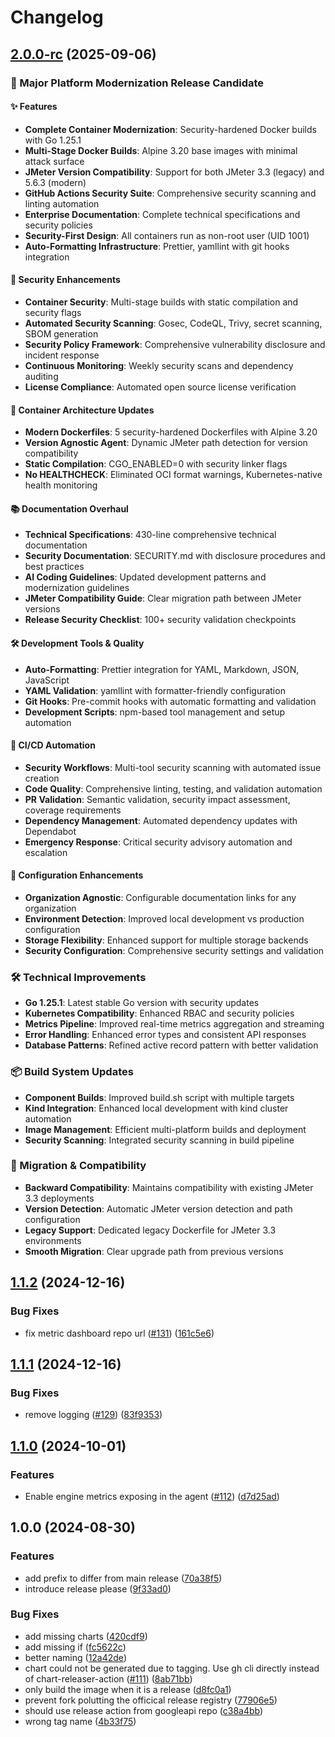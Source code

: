# Changelog

## [2.0.0-rc](https://github.com/hveda/Setagaya/compare/v1.1.2...v2.0.0-rc) (2025-09-06)

### 🚀 Major Platform Modernization Release Candidate

#### ✨ Features
* **Complete Container Modernization**: Security-hardened Docker builds with Go 1.25.1
* **Multi-Stage Docker Builds**: Alpine 3.20 base images with minimal attack surface
* **JMeter Version Compatibility**: Support for both JMeter 3.3 (legacy) and 5.6.3 (modern)
* **GitHub Actions Security Suite**: Comprehensive security scanning and linting automation
* **Enterprise Documentation**: Complete technical specifications and security policies
* **Security-First Design**: All containers run as non-root user (UID 1001)
* **Auto-Formatting Infrastructure**: Prettier, yamllint with git hooks integration

#### 🔐 Security Enhancements
* **Container Security**: Multi-stage builds with static compilation and security flags
* **Automated Security Scanning**: Gosec, CodeQL, Trivy, secret scanning, SBOM generation
* **Security Policy Framework**: Comprehensive vulnerability disclosure and incident response
* **Continuous Monitoring**: Weekly security scans and dependency auditing
* **License Compliance**: Automated open source license verification

#### 🐳 Container Architecture Updates
* **Modern Dockerfiles**: 5 security-hardened Dockerfiles with Alpine 3.20
* **Version Agnostic Agent**: Dynamic JMeter path detection for version compatibility
* **Static Compilation**: CGO_ENABLED=0 with security linker flags
* **No HEALTHCHECK**: Eliminated OCI format warnings, Kubernetes-native health monitoring

#### 📚 Documentation Overhaul
* **Technical Specifications**: 430-line comprehensive technical documentation
* **Security Documentation**: SECURITY.md with disclosure procedures and best practices
* **AI Coding Guidelines**: Updated development patterns and modernization guidelines
* **JMeter Compatibility Guide**: Clear migration path between JMeter versions
* **Release Security Checklist**: 100+ security validation checkpoints

#### 🛠️ Development Tools & Quality
* **Auto-Formatting**: Prettier integration for YAML, Markdown, JSON, JavaScript
* **YAML Validation**: yamllint with formatter-friendly configuration
* **Git Hooks**: Pre-commit hooks with automatic formatting and validation
* **Development Scripts**: npm-based tool management and setup automation

#### 🤖 CI/CD Automation
* **Security Workflows**: Multi-tool security scanning with automated issue creation
* **Code Quality**: Comprehensive linting, testing, and validation automation
* **PR Validation**: Semantic validation, security impact assessment, coverage requirements
* **Dependency Management**: Automated dependency updates with Dependabot
* **Emergency Response**: Critical security advisory automation and escalation

#### 🔧 Configuration Enhancements
* **Organization Agnostic**: Configurable documentation links for any organization
* **Environment Detection**: Improved local development vs production configuration
* **Storage Flexibility**: Enhanced support for multiple storage backends
* **Security Configuration**: Comprehensive security settings and validation

### 🛠️ Technical Improvements
* **Go 1.25.1**: Latest stable Go version with security updates
* **Kubernetes Compatibility**: Enhanced RBAC and security policies
* **Metrics Pipeline**: Improved real-time metrics aggregation and streaming
* **Error Handling**: Enhanced error types and consistent API responses
* **Database Patterns**: Refined active record pattern with better validation

### 📦 Build System Updates
* **Component Builds**: Improved build.sh script with multiple targets
* **Kind Integration**: Enhanced local development with kind cluster automation
* **Image Management**: Efficient multi-platform builds and deployment
* **Security Scanning**: Integrated security scanning in build pipeline

### 🔄 Migration & Compatibility
* **Backward Compatibility**: Maintains compatibility with existing JMeter 3.3 deployments
* **Version Detection**: Automatic JMeter version detection and path configuration
* **Legacy Support**: Dedicated legacy Dockerfile for JMeter 3.3 environments
* **Smooth Migration**: Clear upgrade path from previous versions

## [1.1.2](https://github.com/hveda/Setagaya/compare/v1.1.1...v1.1.2) (2024-12-16)


### Bug Fixes

* fix metric dashboard repo url ([#131](https://github.com/hveda/Setagaya/issues/131)) ([161c5e6](https://github.com/hveda/Setagaya/commit/161c5e64208dcc5637aaf899d1b81298ee40adc3))

## [1.1.1](https://github.com/hveda/Setagaya/compare/v1.1.0...v1.1.1) (2024-12-16)


### Bug Fixes

* remove logging ([#129](https://github.com/hveda/Setagaya/issues/129)) ([83f9353](https://github.com/hveda/Setagaya/commit/83f93539c5b579ce1448fbfa752e254e7c8a2d8e))

## [1.1.0](https://github.com/hveda/Setagaya/compare/v1.0.0...v1.1.0) (2024-10-01)


### Features

* Enable engine metrics exposing in the agent ([#112](https://github.com/hveda/Setagaya/issues/112)) ([d7d25ad](https://github.com/hveda/Setagaya/commit/d7d25adcb96451bc33d1d536f5b7017a64e1f4ba))

## 1.0.0 (2024-08-30)


### Features

* add prefix to differ from main release ([70a38f5](https://github.com/hveda/Setagaya/commit/70a38f574ad5593c78d77456b6a83f735d62f3e4))
* introduce release please ([9f33ad0](https://github.com/hveda/Setagaya/commit/9f33ad0c7c22d1063b68fc22f7746e1ce748c86f))


### Bug Fixes

* add missing charts ([420cdf9](https://github.com/hveda/Setagaya/commit/420cdf94fa56d13b7bec7ce12dde20d14c1ffc39))
* add missing if ([fc5622c](https://github.com/hveda/Setagaya/commit/fc5622ca1a59ca3dec356039145bac5f6bf15c9c))
* better naming ([12a42de](https://github.com/hveda/Setagaya/commit/12a42de7e83c3e37f0e44a6fff923a5f59e48cfe))
* chart could not be generated due to tagging. Use gh cli directly instead of chart-releaser-action ([#111](https://github.com/hveda/Setagaya/issues/111)) ([8ab71bb](https://github.com/hveda/Setagaya/commit/8ab71bb47ce99c5c4d8e42976bcb277409f1354a))
* only build the image when it is a release ([d8fc0a1](https://github.com/hveda/Setagaya/commit/d8fc0a1496f591d6c9254460010b28e3187bf5d8))
* prevent fork polutting the officical release registry ([77906e5](https://github.com/hveda/Setagaya/commit/77906e5140365321eb881d7c1edf2db1a94e1ae9))
* should use release action from googleapi repo ([c38a4bb](https://github.com/hveda/Setagaya/commit/c38a4bb2aaeb172a4d1e44296715d950724f5008))
* wrong tag name ([4b33f75](https://github.com/hveda/Setagaya/commit/4b33f7506cf2863665052650b3744ec8505adf1e))
